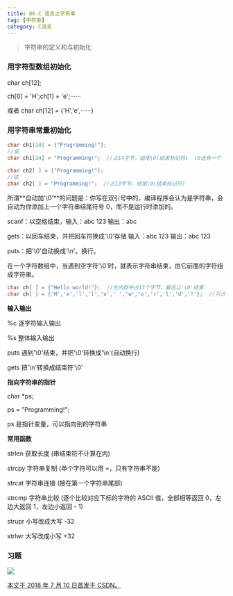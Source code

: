 ```yaml
---
title: 06.C 语言之字符串
tag: [字符串]
category: C语言
---
```


>字符串的定义和与初始化 

<!--more-->

### 用字符型数组初始化

char ch[12];

ch[0] = 'H';ch[1] = 'e';······

或者 char ch[12] = {'H','e',······}

### 用字符串常量初始化

```C
char ch1[14] = {"Programming!"};
//或
char ch1[14] = "Programming!";  //占14字节，结尾\0(结束标记符)  \0还有一个
 
char ch2[ ] = {"Programming!"};
//或
char ch2[ ] = "Programming!";  //占13字节，结尾\0(结束标记符)
```

所谓**自动加'\0'**的问题是：你写在双引号中的，编译程序会认为是字符串，会自动为你添加上一个字符串结尾符号 0，而不是运行时添加的。

scanf：以空格结束，输入：abc 123   输出：abc

gets：以回车结束，并把回车符换成'\0'存储  输入：abc 123  输出：abc 123

puts：把'\0'自动换成'\n'。换行。

在一个字符数组中，当遇到空字符'\0'时，就表示字符串结束，由它前面的字符组成字符串。

```C++
char ch[ ] = {"Hello world!"};  //在内存中占13个字节，最后以'\0'结束
char ch[ ] = {'H','e','l','l','o',' ','w','o','r','l','d','!'};  //只占12字节
```

**输入输出**

%c 逐字符输入输出

%s 整体输入输出

puts 遇到'\0'结束，并把'\0'转换成'\n'(自动换行)

gets 把'\n'转换成结束符'\0'

**指向字符串的指针**

char *ps;

ps = "Programming!";

ps 是指针变量，可以指向别的字符串

**常用函数**

strlen 获取长度 (串结束符不计算在内)

strcpy 字符串复制 (单个字符可以用 =，只有字符串不能)

strcat 字符串连接 (接在第一个字符串尾部)

strcmp 字符串比较 (逐个比较对应下标的字符的 ASCII 值，全部相等返回 0，左边大返回 1，左边小返回 - 1)

strupr 小写改成大写  -32

strlwr 大写改成小写  +32

### 习题

![](71-06-C-语言之字符串\1.png)

<u>本文于 2018 年 7 月 10 日首发于 [CSDN](https://blog.csdn.net/wonz5130/article/details/80924992)。</u>	